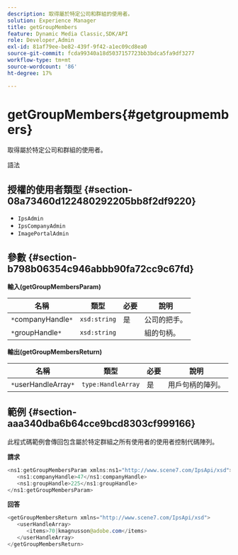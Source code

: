 ```yaml
---
description: 取得屬於特定公司和群組的使用者。
solution: Experience Manager
title: getGroupMembers
feature: Dynamic Media Classic,SDK/API
role: Developer,Admin
exl-id: 81af79ee-be82-439f-9f42-a1ec09cd8ea0
source-git-commit: fcda99340a18d5037157723bb3bdca5fa9df3277
workflow-type: tm+mt
source-wordcount: '86'
ht-degree: 17%

---
```


# getGroupMembers{#getgroupmembers}

取得屬於特定公司和群組的使用者。

語法

## 授權的使用者類型 {#section-08a73460d122480292205bb8f2df9220}

* `IpsAdmin`
* `IpsCompanyAdmin`
* `ImagePortalAdmin`

## 參數 {#section-b798b06354c946abbb90fa72cc9c67fd}

**輸入(getGroupMembersParam)**

| 名稱 | 類型 | 必要 | 說明 |
|---|---|---|---|
| `*`companyHandle`*` | `xsd:string` | 是 | 公司的把手。 |
| `*`groupHandle`*` | `xsd:string` |  | 組的句柄。 |

**輸出(getGroupMembersReturn)**

| 名稱 | 類型 | 必要 | 說明 |
|---|---|---|---|
| `*`userHandleArray`*` | `type:HandleArray` | 是 | 用戶句柄的陣列。 |

## 範例 {#section-aaa340dba6b64cce9bcd8303cf999166}

此程式碼範例會傳回包含屬於特定群組之所有使用者的使用者控制代碼陣列。

**請求**

```java
<ns1:getGroupMembersParam xmlns:ns1="http://www.scene7.com/IpsApi/xsd">
   <ns1:companyHandle>47</ns1:companyHandle>
   <ns1:groupHandle>225</ns1:groupHandle>
</ns1:getGroupMembersParam>
```

**回答**

```java
<getGroupMembersReturn xmlns="http://www.scene7.com/IpsApi/xsd">
   <userHandleArray>
      <items>70|kmagnusson@adobe.com</items>
   </userHandleArray>
</getGroupMembersReturn>
```
